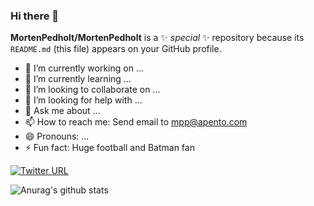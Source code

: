 ### Hi there 👋


**MortenPedholt/MortenPedholt** is a ✨ _special_ ✨ repository because its `README.md` (this file) appears on your GitHub profile.

- 🔭 I’m currently working on ...
- 🌱 I’m currently learning ...
- 👯 I’m looking to collaborate on ...
- 🤔 I’m looking for help with ...
- 💬 Ask me about ...
- 📫 How to reach me: Send email to mpp@apento.com
- 😄 Pronouns: ...
- ⚡ Fun fact: Huge football and Batman fan


[![Twitter URL](https://img.shields.io/twitter/url/https/twitter.com/MortenPedholt.svg?style=social&label=Follow%20%40MortenPedholt)](https://twitter.com/MortenPedholt)

![Anurag's github stats](https://github-readme-stats.vercel.app/api?username=MortenPedholt&show_icons=true&theme=radical)
